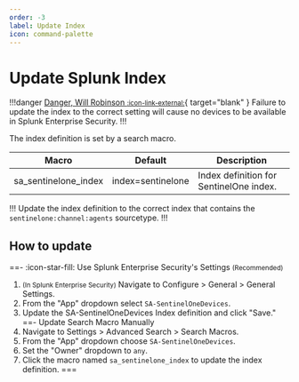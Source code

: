 ```yaml
---
order: -3
label: Update Index
icon: command-palette
---
```


# Update Splunk Index

!!!danger [Danger, Will Robinson <small>:icon-link-external:</small>](https://cultural-phenomenons.fandom.com/wiki/Danger,_Will_Robinson){ target="blank" }
Failure to update the index to the correct setting will cause no devices to be available in Splunk Enterprise Security.
!!!

The index definition is set by a search macro. 

Macro | Default | Description
----- | ------- | -----------
sa_sentinelone_index | index=sentinelone | Index definition for SentinelOne index.

!!!
Update the index definition to the correct index that contains the `sentinelone:channel:agents` sourcetype.
!!!

## How to update

==- :icon-star-fill: Use Splunk Enterprise Security's Settings <small>(Recommended)</small>
1. <small>(In Splunk Enterprise Security)</small> Navigate to Configure > General > General Settings.
2. From the "App" dropdown select `SA-SentinelOneDevices`.
3. Update the SA-SentinelOneDevices Index definition and click "Save."
==- Update Search Macro Manually
1. Navigate to Settings > Advanced Search > Search Macros.
2. From the "App" dropdown choose `SA-SentinelOneDevices`.
3. Set the "Owner" dropdown to `any`.
4. Click the macro named `sa_sentinelone_index` to update the index definition.
===